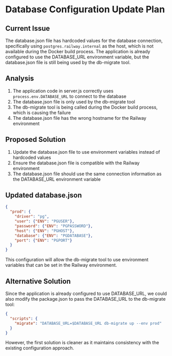 # Database Configuration Update Plan

## Current Issue
The database.json file has hardcoded values for the database connection, specifically using `postgres.railway.internal` as the host, which is not available during the Docker build process. The application is already configured to use the DATABASE_URL environment variable, but the database.json file is still being used by the db-migrate tool.

## Analysis
1. The application code in server.js correctly uses `process.env.DATABASE_URL` to connect to the database
2. The database.json file is only used by the db-migrate tool
3. The db-migrate tool is being called during the Docker build process, which is causing the failure
4. The database.json file has the wrong hostname for the Railway environment

## Proposed Solution
1. Update the database.json file to use environment variables instead of hardcoded values
2. Ensure the database.json file is compatible with the Railway environment
3. The database.json file should use the same connection information as the DATABASE_URL environment variable

## Updated database.json
```json
{
  "prod": {
    "driver": "pg",
    "user": {"ENV": "PGUSER"},
    "password": {"ENV": "PGPASSWORD"},
    "host": {"ENV": "PGHOST"},
    "database": {"ENV": "PGDATABASE"},
    "port": {"ENV": "PGPORT"}
  }
}
```

This configuration will allow the db-migrate tool to use environment variables that can be set in the Railway environment.

## Alternative Solution
Since the application is already configured to use DATABASE_URL, we could also modify the package.json to pass the DATABASE_URL to the db-migrate tool:

```json
{
  "scripts": {
    "migrate": "DATABASE_URL=$DATABASE_URL db-migrate up --env prod"
  }
}
```

However, the first solution is cleaner as it maintains consistency with the existing configuration approach.